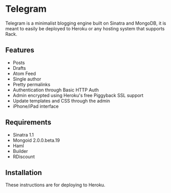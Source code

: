 Telegram
========

Telegram is a minimalist blogging engine built on Sinatra and MongoDB,
it is meant to easily be deployed to Heroku or any hosting system that 
supports Rack.

Features
--------

* Posts
* Drafts
* Atom Feed
* Single author
* Pretty permalinks
* Authentication through Basic HTTP Auth
* Admin encrypted using Heroku's free Piggyback SSL support
* Update templates and CSS through the admin
* iPhone/iPad interface

Requirements
------------

* Sinatra 1.1
* Mongoid 2.0.0.beta.19
* Haml
* Builder
* RDiscount

Installation
------------

These instructions are for deploying to Heroku.